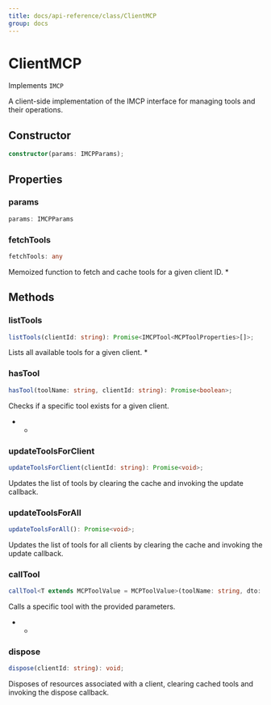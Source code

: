 ```yaml
---
title: docs/api-reference/class/ClientMCP
group: docs
---
```


# ClientMCP

Implements `IMCP`

A client-side implementation of the IMCP interface for managing tools and their operations.

## Constructor

```ts
constructor(params: IMCPParams);
```

## Properties

### params

```ts
params: IMCPParams
```

### fetchTools

```ts
fetchTools: any
```

Memoized function to fetch and cache tools for a given client ID.
   *

## Methods

### listTools

```ts
listTools(clientId: string): Promise<IMCPTool<MCPToolProperties>[]>;
```

Lists all available tools for a given client.
   *

### hasTool

```ts
hasTool(toolName: string, clientId: string): Promise<boolean>;
```

Checks if a specific tool exists for a given client.
   *    *

### updateToolsForClient

```ts
updateToolsForClient(clientId: string): Promise<void>;
```

Updates the list of tools by clearing the cache and invoking the update callback.

### updateToolsForAll

```ts
updateToolsForAll(): Promise<void>;
```

Updates the list of tools for all clients by clearing the cache and invoking the update callback.

### callTool

```ts
callTool<T extends MCPToolValue = MCPToolValue>(toolName: string, dto: IMCPToolCallDto<T>): Promise<MCPToolOutput>;
```

Calls a specific tool with the provided parameters.
   *    *

### dispose

```ts
dispose(clientId: string): void;
```

Disposes of resources associated with a client, clearing cached tools and invoking the dispose callback.
